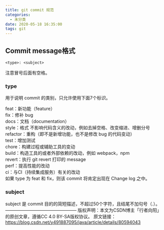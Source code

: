 ```yaml
---
title: git commit 规范
categories:
  - 未分类
date: 2020-05-18 16:35:00
tags: git
---
```

## Commit message格式
```
<type>: <subject>
```
注意冒号后面有空格。

### type
用于说明 commit 的类别，只允许使用下面7个标识。

feat：新功能（feature）  
fix：修补 bug  
docs：文档（documentation）  
style：格式 不影响代码含义的改动，例如去掉空格、改变缩进、增删分号  
refactor：重构（即不是新增功能，也不是修改 bug 的代码变动）  
test：增加测试  
chore：构建过程或辅助工具的变动  
build：构造工具的或者外部依赖的改动，例如 webpack，npm  
revert：执行 git revert 打印的 message  
perf：提高性能的改动  
ci：与CI（持续集成服务）有关的改动  
如果 type 为 feat 和 fix，则该 commit 将肯定出现在 Change log 之中。

### subject
subject 是 commit 目的的简短描述，不超过50个字符，且结尾不加句号（.）。
————————————————
版权声明：本文为CSDN博主「行者向阳」的原创文章，遵循CC 4.0 BY-SA版权协议。
原文链接：https://blog.csdn.net/y491887095/java/article/details/80594043
